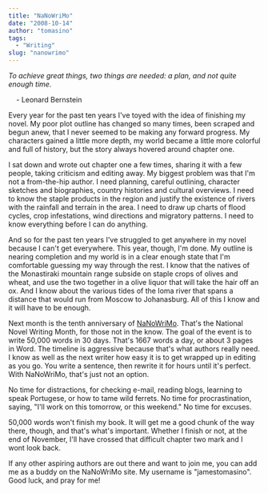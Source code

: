 ```yaml
---
title: "NaNoWriMo"
date: "2008-10-14"
author: "tomasino"
tags:
  - "Writing"
slug: "nanowrimo"
---
```


<span style="font-style: italic;">To achieve great things, two things
are needed: a plan, and not quite enough time.</span>

    - Leonard Bernstein

Every year for the past ten years I've toyed with the idea of finishing
my novel. My poor plot outline has changed so many times, been scraped
and begun anew, that I never seemed to be making any forward progress.
My characters gained a little more depth, my world became a little more
colorful and full of history, but the story always hovered around
chapter one.

I sat down and wrote out chapter one a few times, sharing it with a few
people, taking criticism and editing away. My biggest problem was that
I'm not a from-the-hip author. I need planning, careful outlining,
character sketches and biographies, country histories and cultural
overviews. I need to know the staple products in the region and justify
the existence of rivers with the rainfall and terrain in the area. I
need to draw up charts of flood cycles, crop infestations, wind
directions and migratory patterns. I need to know everything before I
can do anything.

And so for the past ten years I've struggled to get anywhere in my novel
because I can't get everywhere. This year, though, I'm done. My outline
is nearing completion and my world is in a clear enough state that I'm
comfortable guessing my way through the rest. I know that the natives of
the Monastiraki mountain range subside on staple crops of olives and
wheat, and use the two together in a olive liquor that will take the
hair off an ox. And I know about the various tides of the Ioma river
that spans a distance that would run from Moscow to Johanasburg. All of
this I know and it will have to be enough.

Next month is the tenth anniversary of [NaNoWriMo][]. That's the
National Novel Writing Month, for those not in the know. The goal of the
event is to write 50,000 words in 30 days. That's 1667 words a day, or
about 3 pages in Word. The timeline is aggressive because that's what
authors really need. I know as well as the next writer how easy it is to
get wrapped up in editing as you go. You write a sentence, then rewrite
it for hours until it's perfect. With NaNoWriMo, that's just not an
option.

No time for distractions, for checking e-mail, reading blogs, learning
to speak Portugese, or how to tame wild ferrets. No time for
procrastination, saying, "I'll work on this tomorrow, or this weekend."
No time for excuses.

50,000 words won't finish my book. It will get me a good chunk of the
way there, though, and that's what's important. Whether I finish or not,
at the end of November, I'll have crossed that difficult chapter two
mark and I wont look back.

If any other aspiring authors are out there and want to join me, you can
add me as a buddy on the NaNoWriMo site. My username is "jamestomasino".
Good luck, and pray for me!

  [NaNoWriMo]: https://www.nanowrimo.org
